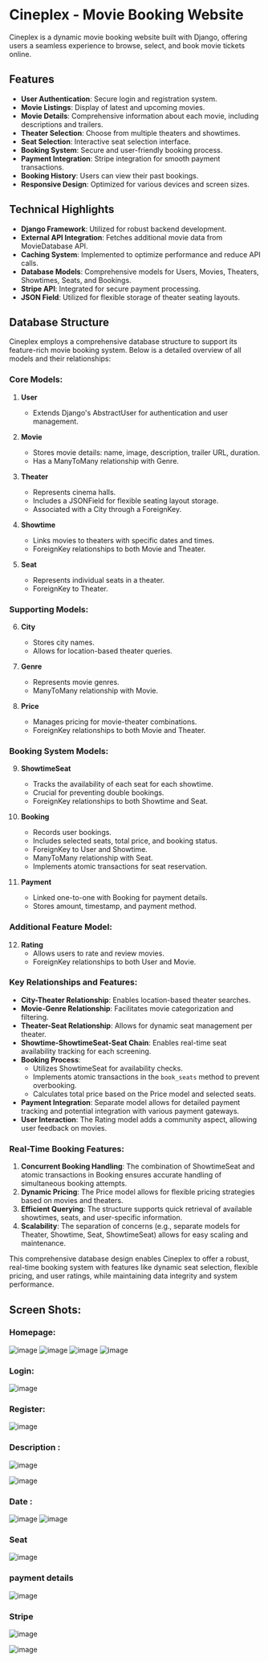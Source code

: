 # Cineplex - Movie Booking Website

Cineplex is a dynamic movie booking website built with Django, offering users a seamless experience to browse, select, and book movie tickets online.

## Features

- **User Authentication**: Secure login and registration system.
- **Movie Listings**: Display of latest and upcoming movies.
- **Movie Details**: Comprehensive information about each movie, including descriptions and trailers.
- **Theater Selection**: Choose from multiple theaters and showtimes.
- **Seat Selection**: Interactive seat selection interface.
- **Booking System**: Secure and user-friendly booking process.
- **Payment Integration**: Stripe integration for smooth payment transactions.
- **Booking History**: Users can view their past bookings.
- **Responsive Design**: Optimized for various devices and screen sizes.

## Technical Highlights

- **Django Framework**: Utilized for robust backend development.
- **External API Integration**: Fetches additional movie data from MovieDatabase API.
- **Caching System**: Implemented to optimize performance and reduce API calls.
- **Database Models**: Comprehensive models for Users, Movies, Theaters, Showtimes, Seats, and Bookings.
- **Stripe API**: Integrated for secure payment processing.
- **JSON Field**: Utilized for flexible storage of theater seating layouts.

## Database Structure

Cineplex employs a comprehensive database structure to support its feature-rich movie booking system. Below is a detailed overview of all models and their relationships:

### Core Models:

1. **User**
   - Extends Django's AbstractUser for authentication and user management.

2. **Movie**
   - Stores movie details: name, image, description, trailer URL, duration.
   - Has a ManyToMany relationship with Genre.

3. **Theater**
   - Represents cinema halls.
   - Includes a JSONField for flexible seating layout storage.
   - Associated with a City through a ForeignKey.

4. **Showtime**
   - Links movies to theaters with specific dates and times.
   - ForeignKey relationships to both Movie and Theater.

5. **Seat**
   - Represents individual seats in a theater.
   - ForeignKey to Theater.

### Supporting Models:

6. **City**
   - Stores city names.
   - Allows for location-based theater queries.

7. **Genre**
   - Represents movie genres.
   - ManyToMany relationship with Movie.

8. **Price**
   - Manages pricing for movie-theater combinations.
   - ForeignKey relationships to both Movie and Theater.

### Booking System Models:

9. **ShowtimeSeat**
   - Tracks the availability of each seat for each showtime.
   - Crucial for preventing double bookings.
   - ForeignKey relationships to both Showtime and Seat.

10. **Booking**
    - Records user bookings.
    - Includes selected seats, total price, and booking status.
    - ForeignKey to User and Showtime.
    - ManyToMany relationship with Seat.
    - Implements atomic transactions for seat reservation.

11. **Payment**
    - Linked one-to-one with Booking for payment details.
    - Stores amount, timestamp, and payment method.

### Additional Feature Model:

12. **Rating**
    - Allows users to rate and review movies.
    - ForeignKey relationships to both User and Movie.

### Key Relationships and Features:

- **City-Theater Relationship**: Enables location-based theater searches.
- **Movie-Genre Relationship**: Facilitates movie categorization and filtering.
- **Theater-Seat Relationship**: Allows for dynamic seat management per theater.
- **Showtime-ShowtimeSeat-Seat Chain**: Enables real-time seat availability tracking for each screening.
- **Booking Process**:
  - Utilizes ShowtimeSeat for availability checks.
  - Implements atomic transactions in the `book_seats` method to prevent overbooking.
  - Calculates total price based on the Price model and selected seats.
- **Payment Integration**: Separate model allows for detailed payment tracking and potential integration with various payment gateways.
- **User Interaction**: The Rating model adds a community aspect, allowing user feedback on movies.

### Real-Time Booking Features:

1. **Concurrent Booking Handling**: The combination of ShowtimeSeat and atomic transactions in Booking ensures accurate handling of simultaneous booking attempts.
2. **Dynamic Pricing**: The Price model allows for flexible pricing strategies based on movies and theaters.
3. **Efficient Querying**: The structure supports quick retrieval of available showtimes, seats, and user-specific information.
4. **Scalability**: The separation of concerns (e.g., separate models for Theater, Showtime, Seat, ShowtimeSeat) allows for easy scaling and maintenance.

This comprehensive database design enables Cineplex to offer a robust, real-time booking system with features like dynamic seat selection, flexible pricing, and user ratings, while maintaining data integrity and system performance.

## Screen Shots:

### Homepage:

![image](https://github.com/user-attachments/assets/dad0d176-a5b5-4db5-b4a8-8159dc4e37a1)
![image](https://github.com/user-attachments/assets/ec5eeec9-dcc4-4723-8596-265b97a28766)
![image](https://github.com/user-attachments/assets/85edd4e7-b739-4b43-93b8-aa3f38c1f092)
![image](https://github.com/user-attachments/assets/f183938a-af77-4eb9-8712-b8ce36f08518)

### Login:

![image](https://github.com/user-attachments/assets/d6152113-39d1-4bc7-95db-9aea56526b48)

### Register:

![image](https://github.com/user-attachments/assets/b8ba25c0-bb4f-4c4c-bf2b-02e6a032943d)

### Description :

![image](https://github.com/user-attachments/assets/a51c3427-0e25-424f-aa90-36fd200aa563)


![image](https://github.com/user-attachments/assets/d6c9fdef-c81d-46b1-ad80-811d6cd5574c)

### Date :

![image](https://github.com/user-attachments/assets/aa012733-4022-41a8-8c95-f93cc465a259)
![image](https://github.com/user-attachments/assets/08c27455-9075-4515-926a-a81dfb6b82cf)

### Seat 

![image](https://github.com/user-attachments/assets/25debc9c-6f3b-4673-8cdb-04dd9f2c926a)

### payment details 

![image](https://github.com/user-attachments/assets/02b1e98a-714a-44a8-9710-afe43544fa31)


### Stripe

![image](https://github.com/user-attachments/assets/2d91f20c-0fdf-4fa7-b887-58bdaa83527f)

![image](https://github.com/user-attachments/assets/fcd64f55-c47e-44e9-acaf-a6d760ca2791)







